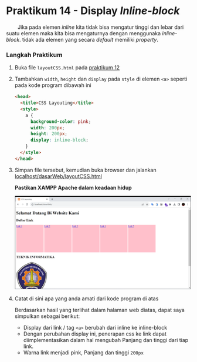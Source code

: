 # Praktikum 14 - Display _Inline-block_

&nbsp;&nbsp;&nbsp;&nbsp;&nbsp;&nbsp;&nbsp;&nbsp;Jika pada elemen _inline_ kita tidak bisa mengatur tinggi dan lebar dari suatu elemen maka kita bisa mengaturnya dengan menggunaka _inline-block_. tidak ada elemen yang secara _default_ memiliki _property_.

### Langkah Praktikum

1.  Buka file `layoutCSS.html` pada [praktikum 12](/css/praktikum12/dasarWeb/layoutCSS.html)
2.  Tambahkan `width`, `height` dan `display` pada `style` di elemen `<a>` seperti pada kode program dibawah ini

    ```html
    <head>
      <title>CSS Layouting</title>
      <style>
        a {
          background-color: pink;
          width: 200px;
          height: 200px;
          display: inline-block;
        }
      </style>
    </head>
    ```

3.  Simpan file tersebut, kemudian buka browser dan jalankan [localhost/dasarWeb/layoutCSS.html](http://localhost/dasarWeb/layoutCSS.html)

    **Pastikan XAMPP Apache dalam keadaan hidup**

    ![layoutCSS.html](/css/img/praktikum14/layoutCSS4.png)

4.  Catat di sini apa yang anda amati dari kode program di atas

    Berdasarkan hasil yang terlihat dalam halaman web diatas, dapat saya simpulkan sebagai berikut:

    - Display dari link / tag `<a>` berubah dari inline ke inline-block
    - Dengan perubahan display ini, penerapan css ke link dapat diimplementasikan dalam hal mengubah Panjang dan tinggi dari tiap link.
    - Warna link menjadi pink, Panjang dan tinggi `200px`
